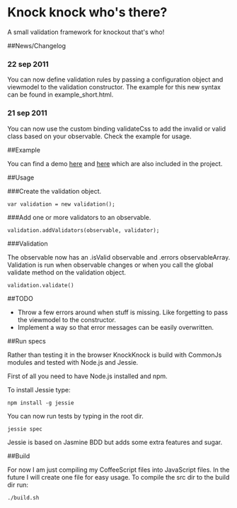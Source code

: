 # Knock knock who's there?

A small validation framework for knockout that's who!


##News/Changelog

### 22 sep 2011

You can now define validation rules by passing a configuration object and viewmodel to the validation constructor. The example for this new syntax can be found in example\_short.html. 

### 21 sep 2011

You can now use the custom binding validateCss to add the invalid or valid class based on your observable. Check the example for usage.


##Example

You can find a demo [here](http://knockknock.ep.io/example.html) and [here](http://knockknock.ep.io/example_short.html) which are also included in the project.


##Usage

###Create the validation object.
  
    var validation = new validation();

###Add one or more validators to an observable.

    validation.addValidators(observable, validator);

###Validation

The observable now has an .isValid observable and .errors observableArray. Validation is run when observable changes or when you call the global validate method on the validation object.

    validation.validate()


##TODO

 - Throw a few errors around when stuff is missing. Like forgetting to pass the viewmodel to the constructor.
 - Implement a way so that error messages can be easily overwritten.

##Run specs

Rather than testing it in the browser KnockKnock  is build with CommonJs modules and tested with Node.js and Jessie. 

First of all you need to have Node.js installed and npm. 

To install Jessie type:

    npm install -g jessie


You can now run tests by typing in the root dir.

    jessie spec 

Jessie is based on Jasmine BDD but adds some extra features and sugar.

##Build 

For now I am just compiling my CoffeeScript files into JavaScript files. In the future I will create one file for easy usage. To compile the src dir to the build dir run:

    ./build.sh

